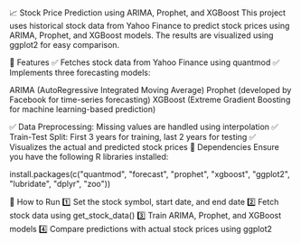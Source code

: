 📈 Stock Price Prediction using ARIMA, Prophet, and XGBoost
This project uses historical stock data from Yahoo Finance to predict stock prices using ARIMA, Prophet, and XGBoost models. 
The results are visualized using ggplot2 for easy comparison.


🔹 Features
✅ Fetches stock data from Yahoo Finance using quantmod
✅ Implements three forecasting models:


ARIMA (AutoRegressive Integrated Moving Average)
Prophet (developed by Facebook for time-series forecasting)
XGBoost (Extreme Gradient Boosting for machine learning-based prediction)

✅ Data Preprocessing: Missing values are handled using interpolation
✅ Train-Test Split: First 3 years for training, last 2 years for testing
✅ Visualizes the actual and predicted stock prices
📂 Dependencies
Ensure you have the following R libraries installed:

install.packages(c("quantmod", "forecast", "prophet", "xgboost", "ggplot2", "lubridate", "dplyr", "zoo"))

🚀 How to Run
1️⃣ Set the stock symbol, start date, and end date
2️⃣ Fetch stock data using get_stock_data()
3️⃣ Train ARIMA, Prophet, and XGBoost models
4️⃣ Compare predictions with actual stock prices using ggplot2
